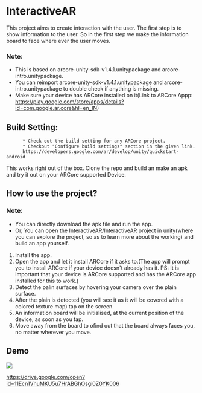 # InteractiveAR

This project aims to create interaction with the user.
The first step is to show information to the user. So in the first step we make the information board to face where ever the user moves.

### Note:

  * This is based on arcore-unity-sdk-v1.4.1.unitypackage and arcore-intro.unitypackage.
  * You can reimport arcore-unity-sdk-v1.4.1.unitypackage and arcore-intro.unitypackage to double check if anything is missing.
  * Make sure your device has ARCore installed on it(Link to ARCore Appp: https://play.google.com/store/apps/details?id=com.google.ar.core&hl=en_IN)


## Build Setting:

          * Check out the build setting for any ARCore project.
          * Checkout "Configure build settings" section in the given link.
          https://developers.google.com/ar/develop/unity/quickstart-android
This works right out of the box. Clone the repo and build an make an apk and try it out on your ARCore supported Device.

## How to use the project?

### Note:

  * You can directly download the apk file and run the app.
  * Or, You can open the InteractiveAR/InteractiveAR project in unity(where you can explore the project, so as to learn more about the working)       and build an app yourself.
 
 
1) Install the app.
2) Open the app and let it install ARCore if it asks to.(The app will prompt you to install ARCore if your device doesn't already has it. PS: It is important that your device is ARCore supported and has the ARCore app installed for this to work.)
3) Detect the palin surfaces by hovering your camera over the plain surface.
4) After the plain is detected (you will see it as it will be covered with a colored texture map) tap on the screen.
5) An information board will be initialised, at the current position of the device, as soon as you tap.
6) Move away from the board to ofind out that the board always faces you, no matter wherever you move.

## Demo
![](https://media.giphy.com/media/1BhkssdUh8tOCLmX9j/giphy.gif)

https://drive.google.com/open?id=11Ecn1VnuMKU5u7HrABGhOsgi0Z0YK006

